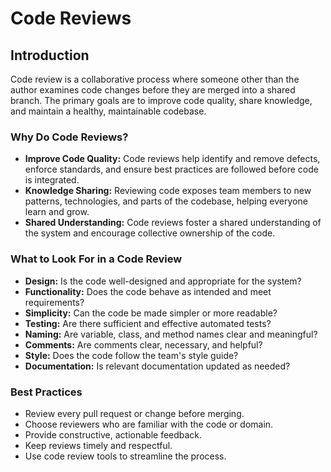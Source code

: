 # Code Reviews

## Introduction

Code review is a collaborative process where someone other than the author examines code changes before they are merged into a shared branch. The primary goals are to improve code quality, share knowledge, and maintain a healthy, maintainable codebase.

### Why Do Code Reviews?

- **Improve Code Quality:** Code reviews help identify and remove defects, enforce standards, and ensure best practices are followed before code is integrated.
- **Knowledge Sharing:** Reviewing code exposes team members to new patterns, technologies, and parts of the codebase, helping everyone learn and grow.
- **Shared Understanding:** Code reviews foster a shared understanding of the system and encourage collective ownership of the code.

### What to Look For in a Code Review

- **Design:** Is the code well-designed and appropriate for the system?
- **Functionality:** Does the code behave as intended and meet requirements?
- **Simplicity:** Can the code be made simpler or more readable?
- **Testing:** Are there sufficient and effective automated tests?
- **Naming:** Are variable, class, and method names clear and meaningful?
- **Comments:** Are comments clear, necessary, and helpful?
- **Style:** Does the code follow the team's style guide?
- **Documentation:** Is relevant documentation updated as needed?

### Best Practices

- Review every pull request or change before merging.
- Choose reviewers who are familiar with the code or domain.
- Provide constructive, actionable feedback.
- Keep reviews timely and respectful.
- Use code review tools to streamline the process.
